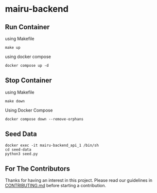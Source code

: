 # mairu-backend

## Run Container

using Makefile

```
make up
```

using docker compose

```
docker compose up -d
```

## Stop Container

using Makefile

```
make down
```

Using Docker Compose

```
docker compose down --remove-orphans
```

## Seed Data

```
docker exec -it mairu-backend_api_1 /bin/sh
cd seed-data
python3 seed.py
```

## For The Contributors

Thanks for having an interest in this project.
Please read our guidelines in [CONTRIBUTING.md](https://github.com/ja-tum-kor-tum-dai/mairu-backend/blob/main/CONTRIBUTING.md) before starting a contribution.
